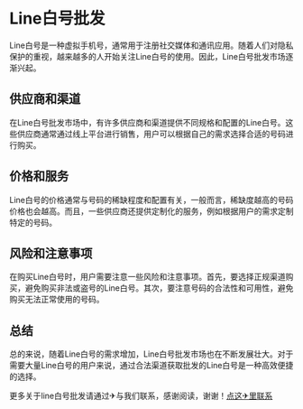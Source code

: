 # Line白号批发

Line白号是一种虚拟手机号，通常用于注册社交媒体和通讯应用。随着人们对隐私保护的重视，越来越多的人开始关注Line白号的使用。因此，Line白号批发市场逐渐兴起。

## 供应商和渠道

在Line白号批发市场中，有许多供应商和渠道提供不同规格和配置的Line白号。这些供应商通常通过线上平台进行销售，用户可以根据自己的需求选择合适的号码进行购买。

## 价格和服务

Line白号的价格通常与号码的稀缺程度和配置有关，一般而言，稀缺度越高的号码价格也会越高。而且，一些供应商还提供定制化的服务，例如根据用户的需求定制特定的号码。

## 风险和注意事项

在购买Line白号时，用户需要注意一些风险和注意事项。首先，要选择正规渠道购买，避免购买非法或盗号的Line白号。其次，要注意号码的合法性和可用性，避免购买无法正常使用的号码。

## 总结

总的来说，随着Line白号的需求增加，Line白号批发市场也在不断发展壮大。对于需要大量Line白号的用户来说，通过合法渠道获取批发的Line白号是一种高效便捷的选择。

更多关于line白号批发请通过✈与我们联系，感谢阅读，谢谢！[点这✈里联系](https://lm.k02.cc)